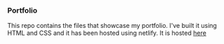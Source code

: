 ### Portfolio
This repo contains the files that showcase my portfolio. I've built it using HTML and CSS and it has been hosted using netlify.
It is hosted [here](https://sumit927portfolio.netlify.app/)